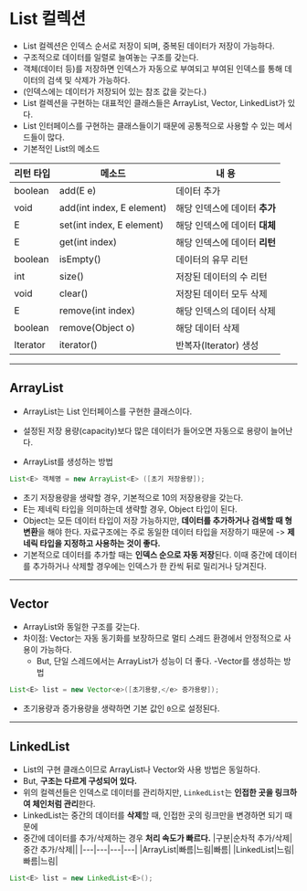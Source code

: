 # List 컬렉션
 - List 컬렉션은 인덱스 순서로 저장이 되며, 중복된 데이터가 저장이 가능하다. 
 - 구조적으로 데이터를 일렬로 늘여놓는 구조를 갖는다. 
 - 객체(데이터 등)를 저장하면 인덱스가 자동으로 부여되고 부여된 인덱스를 통해 데이터의 검색 및 삭제가 가능하다.
 - (인덱스에는 데이터가 저장되어 있는 참조 값을 갖는다.)  
 - List 컬렉션을 구현하는 대표적인 클래스들은 ArrayList, Vector, LinkedList가 있다.
 - List 인터페이스를 구현하는 클래스들이기 때문에 공통적으로 사용할 수 있는 메서드들이 많다. 
 - 기본적인 List의 메소드
 
 |리턴 타입|메소드| 내 용|
 |---|---|---|
 |boolean| add(E e) |데이터 추가 |
 |void|add(int index, E element)|해당 인덱스에 데이터 **추가**|
 |E|set(int index, E element)|해당 인덱스에 데이터 **대체**|
 |E|get(int index)|해당 인덱스에 데이터 **리턴**|
 |boolean|isEmpty()|데이터의 유무 리턴|
 |int|size()|저장된 데이터의 수 리턴|
 |void|clear()|저장된 데이터 모두 삭제|
 |E|remove(int index)|해당 인덱스의 데이터 삭제|
 |boolean|remove(Object o)|해당 데이터 삭제|
 |Iterator<E>|iterator()|반복자(Iterator) 생성|
---
 
## ArrayList
- ArrayList는 List 인터페이스를 구현한 클래스이다.
- 설정된 저장 용량(capacity)보다 많은 데이터가 들어오면 자동으로 용량이 늘어난다.

- ArrayList를 생성하는 방법
```java
List<E> 객체명 = new ArrayList<E> ([초기 저장용량]);
```
- 초기 저장용량을 생략할 경우, 기본적으로 10의 저장용량을 갖는다.
- E는 제네릭 타입을 의미하는데 생략할 경우, Object 타입이 된다.
- Object는 모든 데이터 타입이 저장 가능하지만, **데이터를 추가하거나 검색할 때 형 변환**을 해야 한다.
자료구조에는 주로 동일한 데이터 타입을 저장하기 때문에 -> **제네릭 타입을 지정하고 사용하는 것이 좋다.**
- 기본적으로 데이터를 추가할 때는 **인덱스 순으로 자동 저장**된다.
 이때 중간에 데이터를 추가하거나 삭제할 경우에는 인덱스가 한 칸씩 뒤로 밀리거나 당겨진다.

 ---
## Vector
- ArrayList와 동일한 구조를 갖는다.
- 차이점: Vector는 자동 동기화를 보장하므로 멀티 스레드 환경에서 안정적으로 사용이 가능하다.
    - But, 단일 스레드에서는 ArrayList가 성능이 더 좋다.
-Vector를 생성하는 방법
```java
List<E> list = new Vector<e>([초기용량,</e> 증가용량]);
```
- 초기용량과 증가용량을 생략하면 기본 값인 `0`으로 설정된다.

---
## LinkedList
- List의 구현 클래스이므로 ArrayList나 Vector와 사용 방법은 동일하다. 
- But, **구조는 다르게 구성되어 있다.** 
- 위의 컬렉션들은 인덱스로 데이터를 관리하지만, `LinkedList`는 **인접한 곳을 링크하여 체인처럼 관리**한다.
- LinkedList는 중간의 데이터를 **삭제**할 때, 인접한 곳의 링크만을 변경하면 되기 때문에 
- 중간에 데이터를 추가/삭제하는 경우 **처리 속도가 빠르다.** 
|구분|순차적 추가/삭제|중간 추가/삭제||
|---|---|---|---|
|ArrayList|빠름|느림|빠름|
|LinkedList|느림|빠름|느림|
```java
List<E> list = new LinkedList<E>();
```
